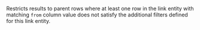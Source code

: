 Restricts results to parent rows where at least one row in the link entity with matching `from` column value does not satisfy the additional filters defined for this link entity. 